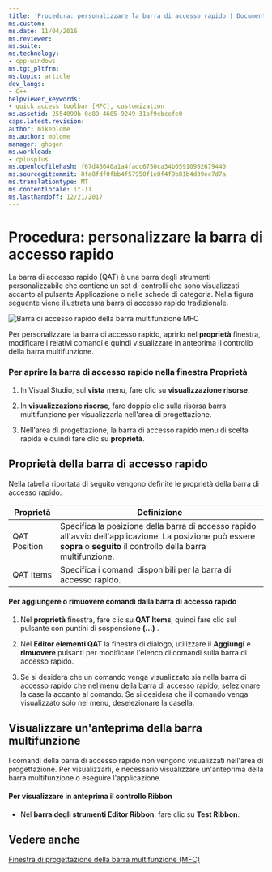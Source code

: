 ```yaml
---
title: 'Procedura: personalizzare la barra di accesso rapido | Documenti Microsoft'
ms.custom: 
ms.date: 11/04/2016
ms.reviewer: 
ms.suite: 
ms.technology:
- cpp-windows
ms.tgt_pltfrm: 
ms.topic: article
dev_langs:
- C++
helpviewer_keywords:
- quick access toolbar [MFC], customization
ms.assetid: 2554099b-0c89-4605-9249-31bf9cbcefe0
caps.latest.revision: 
author: mikeblome
ms.author: mblome
manager: ghogen
ms.workload:
- cplusplus
ms.openlocfilehash: f67d46640a1a4fadc6750ca34b05910902679440
ms.sourcegitcommit: 8fa8fdf0fbb4f57950f1e8f4f9b81b4d39ec7d7a
ms.translationtype: MT
ms.contentlocale: it-IT
ms.lasthandoff: 12/21/2017
---
```

# <a name="how-to-customize-the-quick-access-toolbar"></a>Procedura: personalizzare la barra di accesso rapido
La barra di accesso rapido (QAT) è una barra degli strumenti personalizzabile che contiene un set di controlli che sono visualizzati accanto al pulsante Applicazione o nelle schede di categoria. Nella figura seguente viene illustrata una barra di accesso rapido tradizionale.  
  
 ![Barra di accesso rapido della barra multifunzione MFC](../mfc/media/quick_access_toolbar.png "quick_access_toolbar")  
  
 Per personalizzare la barra di accesso rapido, aprirlo nel **proprietà** finestra, modificare i relativi comandi e quindi visualizzare in anteprima il controllo della barra multifunzione.  
  
### <a name="to-open-the-quick-access-toolbar-in-the-properties-window"></a>Per aprire la barra di accesso rapido nella finestra Proprietà  
  
1.  In Visual Studio, sul **vista** menu, fare clic su **visualizzazione risorse**.  
  
2.  In **visualizzazione risorse**, fare doppio clic sulla risorsa barra multifunzione per visualizzarla nell'area di progettazione.  
  
3.  Nell'area di progettazione, la barra di accesso rapido menu di scelta rapida e quindi fare clic su **proprietà**.  
  
## <a name="quick-access-toolbar-properties"></a>Proprietà della barra di accesso rapido  
 Nella tabella riportata di seguito vengono definite le proprietà della barra di accesso rapido.  
  
|Proprietà|Definizione|  
|--------------|----------------|  
|QAT Position|Specifica la posizione della barra di accesso rapido all'avvio dell'applicazione. La posizione può essere **sopra** o **seguito** il controllo della barra multifunzione.|  
|QAT Items|Specifica i comandi disponibili per la barra di accesso rapido.|  
  
#### <a name="to-add-or-remove-commands-on-the-quick-access-toolbar"></a>Per aggiungere o rimuovere comandi dalla barra di accesso rapido  
  
1.  Nel **proprietà** finestra, fare clic su **QAT Items**, quindi fare clic sul pulsante con puntini di sospensione **(...)** .  
  
2.  Nel **Editor elementi QAT** la finestra di dialogo, utilizzare il **Aggiungi** e **rimuovere** pulsanti per modificare l'elenco di comandi sulla barra di accesso rapido.  
  
3.  Se si desidera che un comando venga visualizzato sia nella barra di accesso rapido che nel menu della barra di accesso rapido, selezionare la casella accanto al comando. Se si desidera che il comando venga visualizzato solo nel menu, deselezionare la casella.  
  
## <a name="previewing-the-ribbon"></a>Visualizzare un'anteprima della barra multifunzione  
 I comandi della barra di accesso rapido non vengono visualizzati nell'area di progettazione. Per visualizzarli, è necessario visualizzare un'anteprima della barra multifunzione o eseguire l'applicazione.  
  
#### <a name="to-preview-the-ribbon-control"></a>Per visualizzare in anteprima il controllo Ribbon  
  
-   Nel **barra degli strumenti Editor Ribbon**, fare clic su **Test Ribbon**.  
  
## <a name="see-also"></a>Vedere anche  
 [Finestra di progettazione della barra multifunzione (MFC)](../mfc/ribbon-designer-mfc.md)

